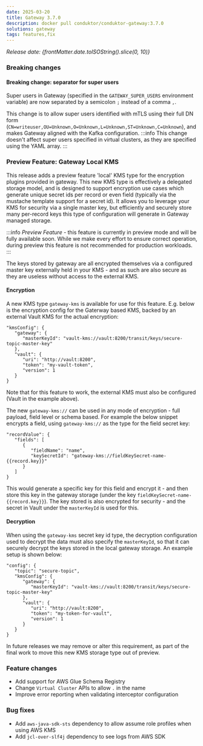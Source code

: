 ```yaml
---
date: 2025-03-20
title: Gateway 3.7.0
description: docker pull conduktor/conduktor-gateway:3.7.0
solutions: gateway
tags: features,fix
---
```


*Release date: {frontMatter.date.toISOString().slice(0, 10)}*

### Breaking changes

#### Breaking change: separator for super users 
Super users in Gateway (specified in the `GATEWAY_SUPER_USERS` environment variable) are now separated by a semicolon `;` instead of a comma `,`. 

This change is to allow super users identified with mTLS using their full DN form (`CN=writeuser,OU=Unknown,O=Unknown,L=Unknown,ST=Unknown,C=Unknown`), and makes Gateway aligned with the Kafka configuration.
:::info
This change doesn't affect super users specified in virtual clusters, as they are specified using the YAML array.
:::

### Preview Feature: Gateway Local KMS

This release adds a preview feature 'local' KMS type for the encryption plugins provided in gateway. This new KMS type is effectively a delegated storage model, and is designed to support encryption use cases which generate unique secret ids per record or even field (typically via the mustache template support for a secret id). It allows you to leverage your KMS for security via a single master key, but efficiently and securely store many per-record keys this type of configuration will generate in Gateway managed storage.

:::info
_Preview Feature_ - this feature is currently in preview mode and will be fully available soon. While we make every effort to ensure correct operation, during preview this feature is not recommended for production workloads. 
:::

The keys stored by gateway are all encrypted themselves via a configured master key externally held in your KMS - and as such are also secure as they are useless without access to the external KMS.

#### Encryption

A new KMS type `gateway-kms` is available for use for this feature. E.g. below is the encryption config for the Gaterway based KMS, backed by an external Vault KMS for the actual encryption:

```
"kmsConfig": {
   "gateway": {
      "masterKeyId": "vault-kms://vault:8200/transit/keys/secure-topic-master-key"
   },
   "vault": {
      "uri": "http://vault:8200",
      "token": "my-vault-token",
      "version": 1
   }
}
```

Note that for this feature to work, the external KMS must also be configured (Vault in the example above).

The new `gateway-kms://` can be used in any mode of encryption - full payload, field level or schema based. For example the below snippet encrypts a field, using `gateway-kms://` as the type for the field secret key:

```
"recordValue": {
   "fields": [
      {
         "fieldName": "name",
         "keySecretId": "gateway-kms://fieldKeySecret-name-{{record.key}}"
      }
   ]
}
```


This would generate a specific key for this field and encrypt it - and then store this key in the gateway storage (under the key `fieldKeySecret-name-{{record.key}}`). The key stored is also encrypted for security - and the secret in Vault under the `masterKeyId` is used for this.

#### Decryption

When using the `gateway-kms` secret key id type, the decryption configuration used to decrypt the data must also specify the `masterKeyId`, so that it can securely decrypt the keys stored in the local gateway storage. An example setup is shown below:

```
"config": {
   "topic": "secure-topic",
   "kmsConfig": {
      "gateway": {
         "masterKeyId": "vault-kms://vault:8200/transit/keys/secure-topic-master-key"
      },
      "vault": {
         "uri": "http://vault:8200",
         "token": "my-token-for-vault",
         "version": 1
      }
   }
}
```

In future releases we may remove or alter this requirement, as part of the final work to move this new KMS storage type out of preview.


### Feature changes
- Add support for AWS Glue Schema Registry
- Change `Virtual Cluster` APIs to allow `.` in the name
- Improve error reporting when validating interceptor configuration

### Bug fixes
- Add `aws-java-sdk-sts` dependency to allow assume role profiles when using AWS KMS
- Add `jcl-over-slf4j` dependency to see logs from AWS SDK
